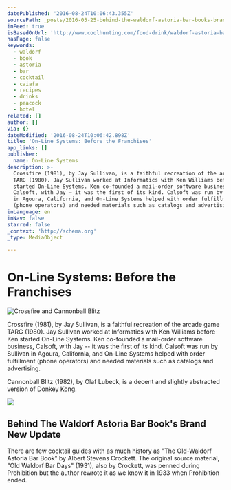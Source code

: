 ```yaml
---
datePublished: '2016-08-24T10:06:43.355Z'
sourcePath: _posts/2016-05-25-behind-the-waldorf-astoria-bar-books-brand-new-update.md
inFeed: true
isBasedOnUrl: 'http://www.coolhunting.com/food-drink/waldorf-astoria-bar-book-update'
hasPage: false
keywords:
  - waldorf
  - book
  - astoria
  - bar
  - cocktail
  - caiafa
  - recipes
  - drinks
  - peacock
  - hotel
related: []
author: []
via: {}
dateModified: '2016-08-24T10:06:42.898Z'
title: 'On-Line Systems: Before the Franchises'
app_links: []
publisher:
  name: On-Line Systems
description: >-
  Crossfire (1981), by Jay Sullivan, is a faithful recreation of the arcade game
  TARG (1980). Jay Sullivan worked at Informatics with Ken Williams before Ken
  started On-Line Systems. Ken co-founded a mail-order software business,
  Calsoft, with Jay – it was the first of its kind. Calsoft was run by Sullivan
  in Agoura, California, and On-Line Systems helped with order fulfillment
  (phone operators) and needed materials such as catalogs and advertising.
inLanguage: en
inNav: false
starred: false
_context: 'http://schema.org'
_type: MediaObject

---
```

# On-Line Systems: Before the Franchises
![Crossfire and Cannonball Blitz](https://the-grid-user-content.s3-us-west-2.amazonaws.com/959a3855-2782-479d-8ae9-1cb56aa36009.jpg)

Crossfire (1981), by Jay Sullivan, is a faithful recreation of the arcade game TARG (1980). Jay Sullivan worked at Informatics with Ken Williams before Ken started On-Line Systems. Ken co-founded a mail-order software business, Calsoft, with Jay -- it was the first of its kind. Calsoft was run by Sullivan in Agoura, California, and On-Line Systems helped with order fulfillment (phone operators) and needed materials such as catalogs and advertising.

Cannonball Blitz (1982), by Olaf Lubeck, is a decent and slightly abstracted version of Donkey Kong.

<article style=""><img src="https://s3-us-west-2.amazonaws.com/the-grid-img/p/c1d32105a54d9d89e483ba0384354f52d2dcf9ef.jpg" /><h1>Behind The Waldorf Astoria Bar Book's Brand New Update</h1><p>There are few cocktail guides with as much history as "The Old-Waldorf Astoria Bar Book" by Albert Stevens Crockett. The original source material, "Old Waldorf Bar Days" (1931), also by Crockett, was penned during Prohibition but the author rewrote it as we know it in 1933 when Prohibition ended.</p></article>